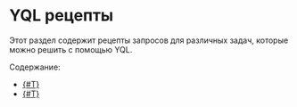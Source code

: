 # YQL рецепты

Этот раздел содержит рецепты запросов для различных задач, которые можно решить с помощью YQL.

Содержание:

* [{#T}](accessing-json.md)
* [{#T}](modifying-json.md)
